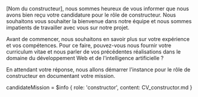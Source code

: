  [Nom du constructeur], nous sommes heureux de vous informer que nous avons bien reçu votre candidature pour le rôle de constructeur. Nous souhaitons vous souhaiter la bienvenue dans notre équipe et nous sommes impatients de travailler avec vous sur notre projet.

Avant de commencer, nous souhaitons en savoir plus sur votre expérience et vos compétences. Pour ce faire, pouvez-vous nous fournir votre curriculum vitae et nous parler de vos précédentes réalisations dans le domaine du développement Web et de l'intelligence artificielle ?

En attendant votre réponse, nous allons démarrer l'instance pour le rôle de constructeur en documentant votre mission.

candidateMission = $info { role: 'constructor', content: CV\_constructor.md }
